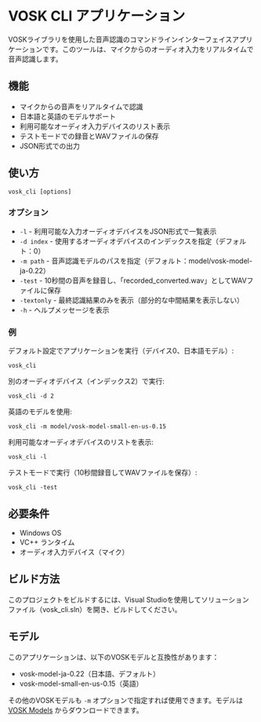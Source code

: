 # VOSK CLI アプリケーション

VOSKライブラリを使用した音声認識のコマンドラインインターフェイスアプリケーションです。このツールは、マイクからのオーディオ入力をリアルタイムで音声認識します。

## 機能

- マイクからの音声をリアルタイムで認識
- 日本語と英語のモデルサポート
- 利用可能なオーディオ入力デバイスのリスト表示
- テストモードでの録音とWAVファイルの保存
- JSON形式での出力

## 使い方

```
vosk_cli [options]
```

### オプション

- `-l` - 利用可能な入力オーディオデバイスをJSON形式で一覧表示
- `-d index` - 使用するオーディオデバイスのインデックスを指定（デフォルト：0）
- `-m path` - 音声認識モデルのパスを指定（デフォルト：model/vosk-model-ja-0.22）
- `-test` - 10秒間の音声を録音し、「recorded_converted.wav」としてWAVファイルに保存
- `-textonly` - 最終認識結果のみを表示（部分的な中間結果を表示しない）
- `-h` - ヘルプメッセージを表示

### 例

デフォルト設定でアプリケーションを実行（デバイス0、日本語モデル）:
```
vosk_cli
```

別のオーディオデバイス（インデックス2）で実行:
```
vosk_cli -d 2
```

英語のモデルを使用:
```
vosk_cli -m model/vosk-model-small-en-us-0.15
```

利用可能なオーディオデバイスのリストを表示:
```
vosk_cli -l
```

テストモードで実行（10秒間録音してWAVファイルを保存）:
```
vosk_cli -test
```

## 必要条件

- Windows OS
- VC++ ランタイム
- オーディオ入力デバイス（マイク）

## ビルド方法

このプロジェクトをビルドするには、Visual Studioを使用してソリューションファイル（vosk_cli.sln）を開き、ビルドしてください。

## モデル

このアプリケーションは、以下のVOSKモデルと互換性があります：

- vosk-model-ja-0.22（日本語、デフォルト）
- vosk-model-small-en-us-0.15（英語）

その他のVOSKモデルも `-m` オプションで指定すれば使用できます。モデルは [VOSK Models](https://alphacephei.com/vosk/models) からダウンロードできます。
